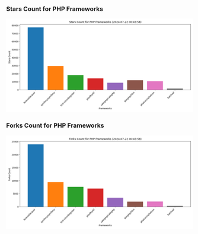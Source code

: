 ### Stars Count for PHP Frameworks

![Stars Chart](./archive/charts/20240722004358_stars_count.png)

### Forks Count for PHP Frameworks

![Forks Chart](./archive/charts/20240722004358_forks_count.png)

